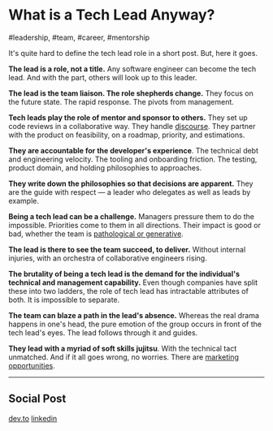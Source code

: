 # What is a Tech Lead Anyway?
#leadership, #team, #career, #mentorship

It's quite hard to define the tech lead role in a short post. But, here it goes.

**The lead is a role, not a title.** Any software engineer can become the tech lead. And with the part, others will look up to this leader.

**The lead is the team liaison. The role shepherds change.** They focus on the future state. The rapid response. The pivots from management.

**Tech leads play the role of mentor and sponsor to others.** They set up code reviews in a collaborative way. They handle [discourse](https://uvwx.github.io/hierarchy.html). They partner with the product on feasibility, on a roadmap, priority, and estimations.

**They are accountable for the developer's experience**. The technical debt and engineering velocity. The tooling and onboarding friction. The testing, product domain, and holding philosophies to approaches.

**They write down the philosophies so that decisions are apparent.** They are the guide with respect — a leader who delegates as well as leads by example.

**Being a tech lead can be a challenge.** Managers pressure them to do the impossible. Priorities come to them in all directions. Their impact is good or bad, whether the team is [pathological or generative](https://changelog.com/posts/how-to-build-a-generative-engineering-culture).

**The lead is there to see the team succeed, to deliver.** Without internal injuries, with an orchestra of collaborative engineers rising.

**The brutality of being a tech lead is the demand for the individual's technical and management capability.** Even though companies have split these into two ladders, the role of tech lead has intractable attributes of both. It is impossible to separate.

**The team can blaze a path in the lead's absence.** Whereas the real drama happens in one's head, the pure emotion of the group occurs in front of the tech lead's eyes. The lead follows through it and guides.

**They lead with a myriad of soft skills jujitsu**. With the technical tact unmatched. And if it all goes wrong, no worries. There are [marketing opportunities](https://www.youtube.com/channel/UC4xKdmAXFh4ACyhpiQ_3qBw).

---

## Social Post

[dev.to](https://dev.to/solidi/what-is-a-tech-lead-anyway-483p)
[linkedin](https://www.linkedin.com/pulse/what-tech-lead-anyway-douglas-w-arcuri/)
